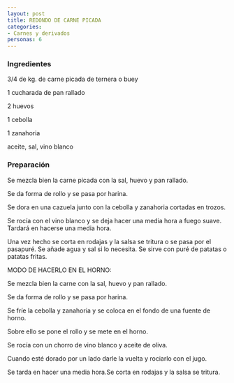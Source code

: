 ```yaml
---
layout: post
title: REDONDO DE CARNE PICADA
categories:
- Carnes y derivados
personas: 6 
---
```

<h3>Ingredientes</h3>
3/4 de kg. de carne picada de ternera o buey

1 cucharada de pan rallado

2 huevos

1 cebolla

1 zanahoria

aceite, sal, vino blanco

<h3>Preparación</h3>
Se mezcla bien la carne picada con la sal, huevo y pan rallado.

Se da forma de rollo y se pasa por harina.

Se dora en una cazuela junto con la cebolla y zanahoria cortadas en trozos.

Se rocía con el vino blanco y se deja hacer una media hora a fuego suave. Tardará en hacerse una media hora.

Una vez hecho se corta en rodajas y la salsa se tritura o se pasa por el pasapuré. Se añade agua y sal si lo necesita. Se sirve con puré de patatas o patatas fritas.

MODO DE HACERLO EN EL HORNO:

Se mezcla bien la carne con la sal, huevo y pan rallado.

Se da forma de rollo y se pasa por harina.

Se fríe la cebolla y zanahoria y se coloca en el fondo de una fuente de horno.

Sobre ello se pone el rollo y se mete en el horno.

Se rocía con un chorro de vino blanco y aceite de oliva.

Cuando esté dorado por un lado darle la vuelta y rociarlo con el jugo.

Se tarda en hacer una media hora.Se corta en rodajas y la salsa se tritura.

